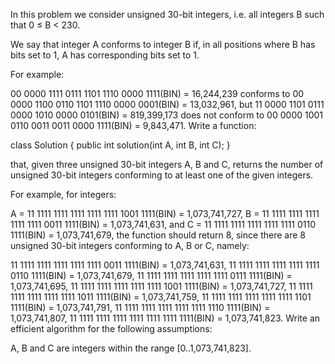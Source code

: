In this problem we consider unsigned 30-bit integers, i.e. all integers B such that 0 ≤ B < 230.

We say that integer A conforms to integer B if, in all positions where B has bits set to 1, A has corresponding bits set to 1.

For example:

00 0000 1111 0111 1101 1110 0000 1111(BIN) = 16,244,239 conforms to
00 0000 1100 0110 1101 1110 0000 0001(BIN) = 13,032,961, but
11 0000 1101 0111 0000 1010 0000 0101(BIN) = 819,399,173 does not conform to
00 0000 1001 0110 0011 0011 0000 1111(BIN) = 9,843,471.
Write a function:

class Solution { public int solution(int A, int B, int C); }

that, given three unsigned 30-bit integers A, B and C, returns the number of unsigned 30-bit integers conforming to at least one of the given integers.

For example, for integers:

A = 11 1111 1111 1111 1111 1111 1001 1111(BIN) = 1,073,741,727,
B = 11 1111 1111 1111 1111 1111 0011 1111(BIN) = 1,073,741,631, and
C = 11 1111 1111 1111 1111 1111 0110 1111(BIN) = 1,073,741,679,
the function should return 8, since there are 8 unsigned 30-bit integers conforming to A, B or C, namely:

11 1111 1111 1111 1111 1111 0011 1111(BIN) = 1,073,741,631,
11 1111 1111 1111 1111 1111 0110 1111(BIN) = 1,073,741,679,
11 1111 1111 1111 1111 1111 0111 1111(BIN) = 1,073,741,695,
11 1111 1111 1111 1111 1111 1001 1111(BIN) = 1,073,741,727,
11 1111 1111 1111 1111 1111 1011 1111(BIN) = 1,073,741,759,
11 1111 1111 1111 1111 1111 1101 1111(BIN) = 1,073,741,791,
11 1111 1111 1111 1111 1111 1110 1111(BIN) = 1,073,741,807,
11 1111 1111 1111 1111 1111 1111 1111(BIN) = 1,073,741,823.
Write an efficient algorithm for the following assumptions:

A, B and C are integers within the range [0..1,073,741,823].
